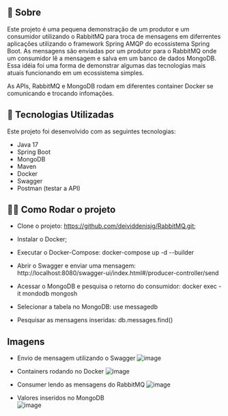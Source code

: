 ## 📖 Sobre

Este projeto é uma pequena demonstração de um produtor e um consumidor utilizando o RabbitMQ para troca de mensagens em diferrentes aplicações utilizando o framework Spring AMQP 
do ecossistema Spring Boot. As mensagens são enviadas por um produtor para o RabbitMQ onde um consumidor lê a mensagem e salva em um banco de dados MongoDB. Essa idéia foi uma forma
de demonstrar algumas das tecnologias mais atuais funcionando em um ecossistema simples.

As APIs, RabbitMQ e MongoDB rodam em diferentes container Docker se comunicando e trocando infomações.

## 🚀 Tecnologias Utilizadas

Este projeto foi desenvolvido com as seguintes tecnologias:

- Java 17  
- Spring Boot  
- MongoDB
- Maven  
- Docker
- Swagger
- Postman (testar a API)

## 🧑‍💻 Como Rodar o projeto

- Clone o projeto: https://github.com/deividdenisjg/RabbitMQ.git;
  
- Instalar o Docker;
  
- Executar o Docker-Compose:
    docker-compose up -d --builder
  
- Abrir o Swagger e enviar uma mensagem:
    http://localhost:8080/swagger-ui/index.html#/producer-controller/send
  
- Acessar o MongoDB e pesquisa o retorno do consumidor:
    docker exec -it mondodb mongosh
  
- Selecionar a tabela no MongoDB:
    use messagedb
  
- Pesquisar as mensagens inseridas:
    db.messages.find()

## Imagens

- Envio de mensagem utilizando o Swagger
![image](https://github.com/user-attachments/assets/c0f18c9b-c5d6-4974-b381-e460599063b1)

- Containers rodando no Docker
![image](https://github.com/user-attachments/assets/265e6380-db57-4b74-9f6b-093e091b5d79)

- Consumer lendo as mensagens do RabbitMQ
![image](https://github.com/user-attachments/assets/302ee610-3c32-430c-ab88-4a7ca8469d30)

- Valores inseridos no MongoDB               
![image](https://github.com/user-attachments/assets/4843a071-ef6d-45ab-8faa-c041336c0edf)

  



